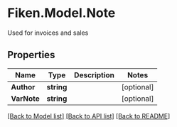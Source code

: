 # Fiken.Model.Note
Used for invoices and sales

## Properties

Name | Type | Description | Notes
------------ | ------------- | ------------- | -------------
**Author** | **string** |  | [optional] 
**VarNote** | **string** |  | [optional] 

[[Back to Model list]](../../README.md#documentation-for-models) [[Back to API list]](../../README.md#documentation-for-api-endpoints) [[Back to README]](../../README.md)

